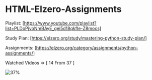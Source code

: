 # HTML-Elzero-Assignments

Playlist: [https://www.youtube.com/playlist?list=PLDoPjvoNmBAyE_gei5d18qkfIe-Z8mocs]

Study Plan: [https://elzero.org/study/mastering-python-study-plan/]

Assignments: [https://elzero.org/category/assignments/python-assignments/]

Watched Videos => [ 14 From 37 ]

![37%](https://progress-bar.dev/37/?title=progress)
